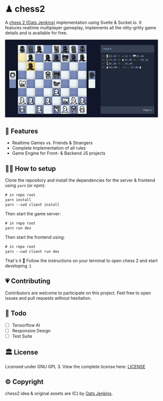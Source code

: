 # ♟ chess2

A [chess 2 (Oats Jenkins)](https://www.youtube.com/watch?v=mcivL8u176Y) implementation using Svelte & Socket.io. It features realtime multiplayer gameplay, implements all the nitty-gritty game details and is available for free.

![](./screenshots/board.png)

## 🎉 Features

- Realtime Games vs. Friends & Strangers
- Complete Implementation of all rules
- Game Engine for Front- & Backend JS projects

## 👩‍💻 How to setup

Clone the repository and install the dependencies for the server & frontend using `yarn` (or npm):

```shell
# in repo root
yarn install
yarn --cwd client install
```

Then start the game server:
```shell
# in repo root
yarn run dev 
```

Then start the frontend using:
```shell
# in repo root
yarn --cwd client run dev
```

That's it 🎉 Follow the instructions on your terminal to open chess 2 and start developing :).

## 💗 Contributing

Contributors are welcome to participate on this project.
Feel free to open issues and pull requests without hesitation.

## 📝 Todo

- [ ] Tensorflow AI
- [ ] Responsive Design
- [ ] Test Suite

## 🏛 License

Licensed under GNU GPL 3. View the complete license here: [LICENSE](./LICENSE)

## © Copyright

chess2 idea & original assets are (C) by [Oats Jenkins](https://www.youtube.com/watch?v=mcivL8u176Y).